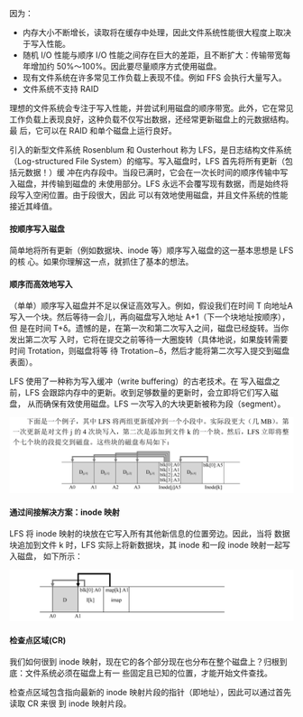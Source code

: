 因为：

- 内存大小不断增长，读取将在缓存中处理，因此文件系统性能很大程度上取决于写入性能。
- 随机 I/O 性能与顺序 I/O 性能之间存在巨大的差距，且不断扩大：传输带宽每年增加约 50%～100%。因此要尽量顺序方式使用磁盘。
- 现有文件系统在许多常见工作负载上表现不佳。例如 FFS 会执行大量写入。
- 文件系统不支持 RAID

理想的文件系统会专注于写入性能，并尝试利用磁盘的顺序带宽。此外，它在常见工作负载上表现良好，这种负载不仅写出数据，还经常更新磁盘上的元数据结构。最 后，它可以在 RAID 和单个磁盘上运行良好。

引入的新型文件系统 Rosenblum 和 Ousterhout 称为 LFS，是日志结构文件系统（Log-structured File System）的缩写。写入磁盘时，LFS 首先将所有更新（包括元数据！）缓 冲在内存段中。当段已满时，它会在一次长时间的顺序传输中写入磁盘，并传输到磁盘的 未使用部分。LFS 永远不会覆写现有数据，而是始终将段写入空闲位置。由于段很大，因此 可以有效地使用磁盘，并且文件系统的性能接近其峰值。

#### 按顺序写入磁盘

简单地将所有更新（例如数据块、inode 等）顺序写入磁盘的这一基本思想是 LFS 的核 心。如果你理解这一点，就抓住了基本的想法。

#### 顺序而高效地写入

（单单）顺序写入磁盘并不足以保证高效写入。例如，假设我们在时间 T 向地址A写入一个块。然后等待一会儿，再向磁盘写入地址 A+1（下一个块地址按顺序），但 是在时间 T+δ。遗憾的是，在第一次和第二次写入之间，磁盘已经旋转。当你发出第二次写 入时，它将在提交之前等待一大圈旋转（具体地说，如果旋转需要时间 Trotation，则磁盘将等 待 Trotation−δ，然后才能将第二次写入提交到磁盘表面）。

LFS 使用了一种称为写入缓冲（write buffering）的古老技术。在 写入磁盘之前，LFS 会跟踪内存中的更新。收到足够数量的更新时，会立即将它们写入磁盘， 从而确保有效使用磁盘。LFS 一次写入的大块更新被称为段（segment）。

![image-20220411163304597](../res/image-20220411163304597.png)

#### 通过间接解决方案：inode 映射

LFS 将 inode 映射的块放在它写入所有其他新信息的位置旁边。因此，当将 数据块追加到文件 k 时，LFS 实际上将新数据块，其 inode 和一段 inode 映射一起写入磁盘， 如下所示：

![image-20220411163846580](../res/image-20220411163846580.png)

#### 检查点区域(CR)

我们如何很到 inode 映射，现在它的各个部分现在也分布在整个磁盘上？归根到底：文件系统必须在磁盘上有一 些固定且已知的位置，才能开始文件查找。

检查点区域包含指向最新的 inode 映射片段的指针（即地址），因此可以通过首先读取 CR 来很 到 inode 映射片段。

